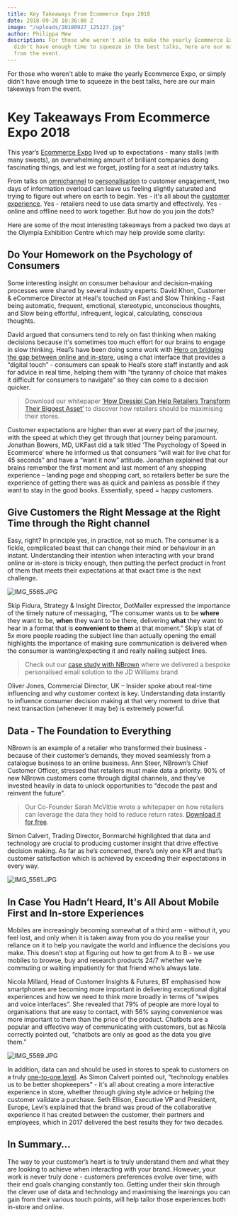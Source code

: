 ```yaml
---
title: Key Takeaways From Ecommerce Expo 2018
date: 2018-09-28 10:36:00 Z
image: "/uploads/20180927_125227.jpg"
author: Philippa Mew
description: For those who weren't able to make the yearly Ecommerce Expo, or simply
  didn't have enough time to squeeze in the best talks, here are our main takeways
  from the event.
---
```


For those who weren't able to make the yearly Ecommerce Expo, or simply didn't have enough time to squeeze in the best talks, here are our main takeways from the event.

# Key Takeaways From Ecommerce Expo 2018

This year’s [Ecommerce Expo](https://www.ecommerceexpo.co.uk/) lived up to expectations - many stalls (with many sweets), an overwhelming amount of brilliant companies doing fascinating things, and lest we forget, jostling for a seat at industry talks.

From talks on [omnichannel](https://dressipi.com/omnichannel-personalisation/) to [personalisation](https://dressipi.com/how-to-deliver-true-personalisation/) to customer engagement, two days of information overload can leave us feeling slightly saturated and trying to figure out where on earth to begin. Yes - it's all about the [customer experience](https://dressipi.com/how-to-create-a-personalised-shopping-experience/). Yes - retailers need to use data smartly and effectively. Yes - online and offline need to work together. But how do you join the dots?

Here are some of the most interesting takeaways from a packed two days at the Olympia Exhibition Centre which may help provide some clarity:

## Do Your Homework on the Psychology of Consumers

Some interesting insight on consumer behaviour and decision-making processes were shared by several industry experts. David Khon, Customer & eCommerce Director at Heal's touched on Fast and Slow Thinking - Fast being automatic, frequent, emotional, stereotypic, unconscious thoughts, and Slow being effortful, infrequent, logical, calculating, conscious thoughts.

David argued that consumers tend to rely on fast thinking when making decisions because it's sometimes too much effort for our brains to engage in slow thinking. Heal’s have been doing some work with [Hero on bridging the gap between online and in-store](https://dressipi.com/blog/monthly-retail-round-up-june-2018/), using a chat interface that provides a “digital touch” - consumers can speak to Heal’s store staff instantly and ask for advice in real time, helping them with “the tyranny of choice that makes it difficult for consumers to navigate” so they can come to a decision quicker.

> Download our whitepaper [‘How Dressipi Can Help Retailers Transform Their Biggest Asset’](https://dressipi.com/downloads/how-dressipi-can-help-retailers-transform-their-biggest-asset-whitepaper/) to discover how retailers should be maximising their stores.

Customer expectations are higher than ever at every part of the journey, with the speed at which they get through that journey being paramount. Jonathan Bowers, MD, UKFast did a talk titled ‘The Psychology of Speed in Ecommerce’ where he informed us that consumers “will wait for live chat for 45 seconds” and have a “want it now” attitude. Jonathan explained that our brains remember the first moment and last moment of any shopping experience – landing page and shopping cart, so retailers better be sure the experience of getting there was as quick and painless as possible if they want to stay in the good books. Essentially, speed = happy customers.

## Give Customers the Right Message at the Right Time through the Right channel

Easy, right? In principle yes, in practice, not so much. The consumer is a fickle, complicated beast that can change their mind or behaviour in an instant. Understanding their intention when interacting with your brand online or in-store is tricky enough, then putting the perfect product in front of them that meets their expectations at that exact time is the next challenge. 

![IMG_5565.JPG](/uploads/IMG_5565.JPG)

Skip Fidura, Strategy & Insight Director, DotMailer expressed the importance of the timely nature of messaging, “The consumer wants us to be **where** they want to be, **when** they want to be there, delivering **what** they want to hear in a format that is **convenient to them** at that moment.” Skip’s stat of 5x more people reading the subject line than actually opening the email highlights the importance of making sure communication is delivered when the consumer is wanting/expecting it and really nailing subject lines.

> Check out our [case study with NBrown](https://dressipi.com/downloads/personalised-email-success-with-n-brown/) where we delivered a bespoke personalised email solution to the JD Williams brand

Oliver Jones, Commercial Director, UK – Insider spoke about real-time influencing and why customer context is key. Understanding data instantly to influence consumer decision making at that very moment to drive that next transaction (whenever it may be) is extremely powerful.

## Data - The Foundation to Everything

NBrown is an example of a retailer who transformed their business - because of their customer’s demands, they moved seamlessly from a catalogue business to an online business. Ann Steer, NBrown’s Chief Customer Officer, stressed that retailers must make data a priority. 90% of new NBrown customers come through digital channels, and they’ve invested heavily in data to unlock opportunities to “decode the past and reinvent the future”.

> Our Co-Founder Sarah McVittie wrote a whitepaper on how retailers can leverage the data they hold to reduce return rates. [Download it for free](https://dressipi.com/downloads/how-to-make-your-data-work-harder-to-reduce-garment-return-rates-whitepaper/).

Simon Calvert, Trading Director, Bonmarché highlighted that data and technology are crucial to producing customer insight that drive effective decision making. As far as he’s concerned, there’s only one KPI and that’s customer satisfaction which is achieved by exceeding their expectations in every way.

![IMG_5561.JPG](/uploads/IMG_5561.JPG)

## In Case You Hadn’t Heard, It's All About Mobile First and In-store Experiences

Mobiles are increasingly becoming somewhat of a third arm - without it, you feel lost, and only when it is taken away from you do you realise your reliance on it to help you navigate the world and influence the decisions you make. This doesn’t stop at figuring out how to get from A to B - we use mobiles to browse, buy and research products 24/7 whether we’re commuting or waiting impatiently for that friend who’s always late.

Nicola Millard, Head of Customer Insights & Futures, BT emphasised how smartphones are becoming more important in delivering exceptional digital experiences and how we need to think more broadly in terms of “swipes and voice interfaces”. She revealed that 79% of people are more loyal to organisations that are easy to contact, with 56% saying convenience was more important to them than the price of the product. Chatbots are a popular and effective way of communicating with customers, but as Nicola correctly pointed out, “chatbots are only as good as the data you give them.” 

![IMG_5569.JPG](/uploads/IMG_5569.JPG)

In addition, data can and should be used in stores to speak to customers on a truly [one-to-one level](https://dressipi.com/one-to-one-personalisation/). As Simon Calvert pointed out, “technology enables us to be better shopkeepers” - it's all about creating a more interactive experience in store, whether through giving style advice or helping the customer validate a purchase. Seth Ellison, Executive VP and President, Europe, Levi’s explained that the brand was proud of the collaborative experience it has created between the customer, their partners and employees, which in 2017 delivered the best results they for two decades.

## In Summary…

The way to your customer’s heart is to truly understand them and what they are looking to achieve when interacting with your brand. However, your work is never truly done - customers preferences evolve over time, with their end goals changing constantly too. Getting under their skin through the clever use of data and technology and maximising the learnings you can gain from their various touch points, will help tailor those experiences both in-store and online. 
